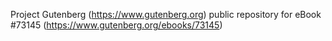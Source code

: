 Project Gutenberg (https://www.gutenberg.org) public repository
for eBook #73145 (https://www.gutenberg.org/ebooks/73145)
